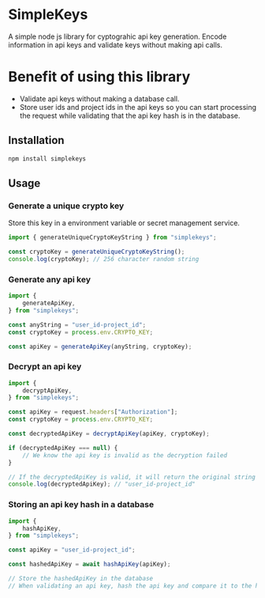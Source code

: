 # SimpleKeys
A simple node js library for cyptograhic api key generation. Encode information in api keys and validate keys without making api calls.

# Benefit of using this library
- Validate api keys without making a database call.
- Store user ids and project ids in the api keys so you can start processing the request while validating that the api key hash is in the database.

## Installation
```bash
npm install simplekeys
```

## Usage

### Generate a unique crypto key
Store this key in a environment variable or secret management service.
```ts
import { generateUniqueCryptoKeyString } from "simplekeys";

const cryptoKey = generateUniqueCryptoKeyString();
console.log(cryptoKey); // 256 character random string
```

### Generate any api key
```ts
import { 
    generateApiKey,
} from "simplekeys";

const anyString = "user_id-project_id";
const cryptoKey = process.env.CRYPTO_KEY;

const apiKey = generateApiKey(anyString, cryptoKey);
```

### Decrypt an api key
```ts
import { 
    decryptApiKey,
} from "simplekeys";

const apiKey = request.headers["Authorization"];
const cryptoKey = process.env.CRYPTO_KEY;

const decryptedApiKey = decryptApiKey(apiKey, cryptoKey);

if (decryptedApiKey === null) {
    // We know the api key is invalid as the decryption failed
}

// If the decryptedApiKey is valid, it will return the original string
console.log(decryptedApiKey); // "user_id-project_id"
```


### Storing an api key hash in a database
```ts
import { 
    hashApiKey,
} from "simplekeys";

const apiKey = "user_id-project_id";

const hashedApiKey = await hashApiKey(apiKey);

// Store the hashedApiKey in the database
// When validating an api key, hash the api key and compare it to the hashedApiKey in the database
```


